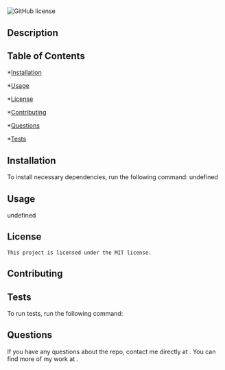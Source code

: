 # 
  ![GitHub license](https://img.shields.io/badge/license-MIT-blue.svg)
  ## Description

  

  ## Table of Contents

  *[Installation](#installation)

  *[Usage](#usage)

  
*[License](#license)
    

  *[Contributing](#contributing)

  *[Questions](#questions)

  *[Tests](#tests)


  ## Installation

  To install necessary dependencies, run the following command:
  undefined

  ## Usage

  undefined

  ## License
    
    This project is licensed under the MIT license.

  ## Contributing
  

  ## Tests

  To run tests, run the following command:
  

  ## Questions

  If you have any questions about the repo, contact me directly at .
  You can find more of my work at [](https://github/com/).
 
  